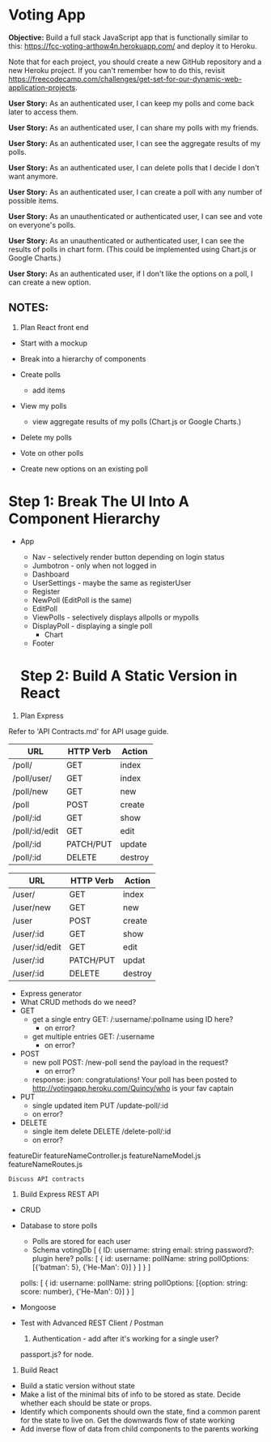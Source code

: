 # Voting App

**Objective:** Build a full stack JavaScript app that is functionally similar to this: https://fcc-voting-arthow4n.herokuapp.com/ and deploy it to Heroku.

Note that for each project, you should create a new GitHub repository and a new Heroku project. If you can't remember how to do this, revisit https://freecodecamp.com/challenges/get-set-for-our-dynamic-web-application-projects.


**User Story:** As an authenticated user, I can keep my polls and come back later to access them.

**User Story:** As an authenticated user, I can share my polls with my friends.

**User Story:** As an authenticated user, I can see the aggregate results of my polls.

**User Story:** As an authenticated user, I can delete polls that I decide I don't want anymore.

**User Story:** As an authenticated user, I can create a poll with any number of possible items.

**User Story:** As an unauthenticated or authenticated user, I can see and vote on everyone's polls.

**User Story:** As an unauthenticated or authenticated user, I can see the results of polls in chart form. (This could be implemented using Chart.js or Google Charts.)

**User Story:** As an authenticated user, if I don't like the options on a poll, I can create a new option.


## NOTES:

1. Plan React front end

  - Start with a mockup
  - Break into a hierarchy of components

  - Create polls
    - add items
  - View my polls
    - view aggregate results of my polls (Chart.js or Google Charts.)
  - Delete my polls
  - Vote on other polls
  - Create new options on an existing poll

  # Step 1: Break The UI Into A Component Hierarchy

  * App
    * Nav - selectively render button depending on login status
    * Jumbotron - only when not logged in
    * Dashboard
    * UserSettings - maybe the same as registerUser
    * Register
    * NewPoll (EditPoll is the same)
    * EditPoll
    * ViewPolls - selectively displays allpolls or mypolls
    * DisplayPoll - displaying a single poll
      * Chart
    * Footer

    # Step 2: Build A Static Version in React


1. Plan Express

  Refer to 'API Contracts.md' for API usage guide.

  | **URL** | **HTTP Verb** |  **Action**|
  |------------|-------------|------------|
  | /poll/         | GET       | index
  | /poll/user/    | GET       | index
  | /poll/new      | GET       | new
  | /poll          | POST      | create
  | /poll/:id      | GET       | show
  | /poll/:id/edit | GET       | edit
  | /poll/:id      | PATCH/PUT | update
  | /poll/:id      | DELETE    | destroy


  | **URL** | **HTTP Verb** |  **Action**|
  |------------|-------------|------------|
  | /user/         | GET       | index
  | /user/new      | GET       | new
  | /user          | POST      | create
  | /user/:id      | GET       | show
  | /user/:id/edit | GET       | edit
  | /user/:id      | PATCH/PUT | updat
  | /user/:id      | DELETE    | destroy

  - Express generator
  - What CRUD methods do we need?
  - GET
    - get a single entry     GET: /:username/:pollname   using ID here?
      - on error?
    - get multiple entries   GET: /:username
      - on error?
  - POST
    - new poll      POST: /new-poll  send the payload in the request?
      - on error?
    - response: json: congratulations! Your poll has been posted to http://votingapp.heroku.com/Quincy/who is your fav captain
  - PUT
    - single updated item   PUT /update-poll/:id
    - on error?
  - DELETE
    - single item delete    DELETE /delete-poll/:id
    - on error?

  featureDir
    featureNameController.js
    featureNameModel.js
    featureNameRoutes.js


    Discuss API contracts

1. Build Express REST API

  - CRUD
  - Database to store polls
    - Polls are stored for each user
    - Schema
    votingDb [
      {
      ID:
      username: string
      email: string
      password?: plugin here?
      polls: [
        {
        id:
        username:
        pollName: string
        pollOptions: [{'batman': 5}, {'He-Man': 0}]
        }
      ]
      }
    ]

    polls: [
        {
        id:
        username:
        pollName: string
        pollOptions: [{option: string: score: number}, {'He-Man': 0}]
        }
      ]
  - Mongoose
  - Test with Advanced REST Client / Postman

    1. Authentication - add after it's working for a single user?

      passport.js? for node.

1. Build React

  - Build a static version without state
  - Make a list of the minimal bits of info to be stored as state. Decide whether each should be state or props.
  - Identify which components should own the state, find a common parent for the state to live on. Get the downwards flow of state working
  - Add inverse flow of data from child components to the parents working




